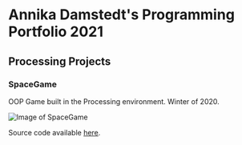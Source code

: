 # Annika Damstedt's Programming Portfolio 2021

## Processing Projects

### SpaceGame
OOP Game built in the Processing environment. Winter of 2020.

![Image of SpaceGame](https://github.com/acdamstedt/programmingportfolio/blob/gh-pages/images/SpaceGame.png?raw=true)

Source code available [here](https://github.com/acdamstedt/programmingportfolio/tree/gh-pages/src/SpaceGame).
